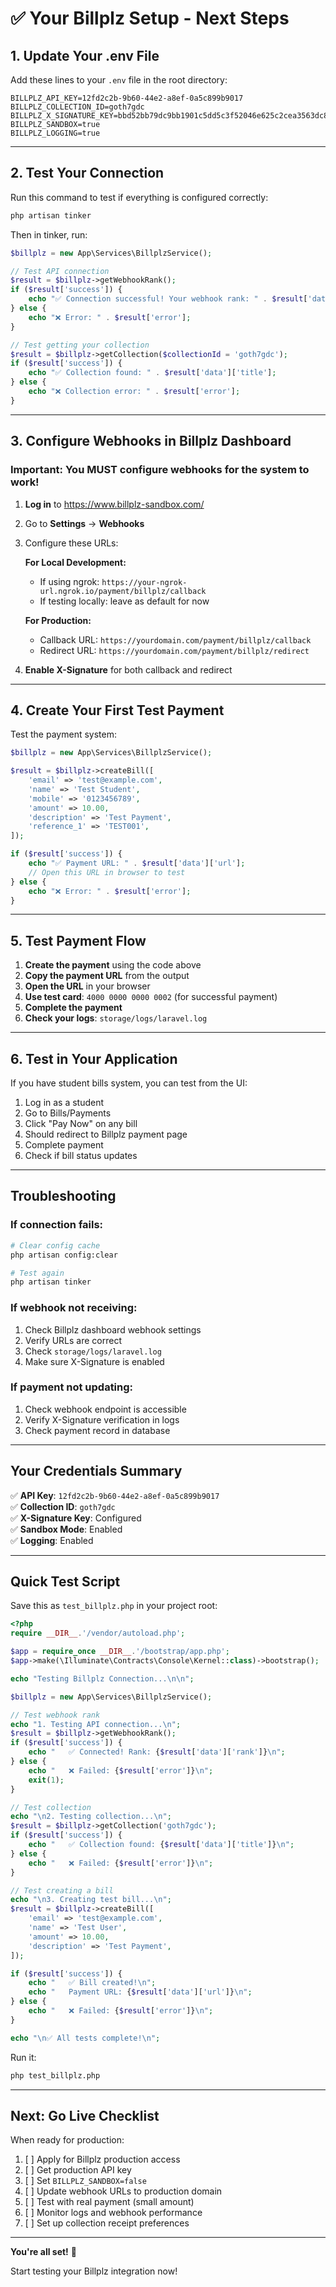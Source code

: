 # ✅ Your Billplz Setup - Next Steps

## 1. Update Your .env File

Add these lines to your `.env` file in the root directory:

```env
BILLPLZ_API_KEY=12fd2c2b-9b60-44e2-a8ef-0a5c899b9017
BILLPLZ_COLLECTION_ID=goth7gdc
BILLPLZ_X_SIGNATURE_KEY=bbd52bb79dc9bb1901c5dd5c3f52046e625c2cea3563dc836ca30ce76fa6dffe4fc9a9a5cbb7dc9c7a93d303b5f3ba6569ce418965d52c475658fcc459e5cb8e
BILLPLZ_SANDBOX=true
BILLPLZ_LOGGING=true
```

---

## 2. Test Your Connection

Run this command to test if everything is configured correctly:

```bash
php artisan tinker
```

Then in tinker, run:

```php
$billplz = new App\Services\BillplzService();

// Test API connection
$result = $billplz->getWebhookRank();
if ($result['success']) {
    echo "✅ Connection successful! Your webhook rank: " . $result['data']['rank'];
} else {
    echo "❌ Error: " . $result['error'];
}

// Test getting your collection
$result = $billplz->getCollection($collectionId = 'goth7gdc');
if ($result['success']) {
    echo "✅ Collection found: " . $result['data']['title'];
} else {
    echo "❌ Collection error: " . $result['error'];
}
```

---

## 3. Configure Webhooks in Billplz Dashboard

### Important: You MUST configure webhooks for the system to work!

1. **Log in** to https://www.billplz-sandbox.com/
2. Go to **Settings** → **Webhooks**
3. Configure these URLs:

   **For Local Development:**
   - If using ngrok: `https://your-ngrok-url.ngrok.io/payment/billplz/callback`
   - If testing locally: leave as default for now

   **For Production:**
   - Callback URL: `https://yourdomain.com/payment/billplz/callback`
   - Redirect URL: `https://yourdomain.com/payment/billplz/redirect`

4. **Enable X-Signature** for both callback and redirect

---

## 4. Create Your First Test Payment

Test the payment system:

```php
$billplz = new App\Services\BillplzService();

$result = $billplz->createBill([
    'email' => 'test@example.com',
    'name' => 'Test Student',
    'mobile' => '0123456789',
    'amount' => 10.00,
    'description' => 'Test Payment',
    'reference_1' => 'TEST001',
]);

if ($result['success']) {
    echo "✅ Payment URL: " . $result['data']['url'];
    // Open this URL in browser to test
} else {
    echo "❌ Error: " . $result['error'];
}
```

---

## 5. Test Payment Flow

1. **Create the payment** using the code above
2. **Copy the payment URL** from the output
3. **Open the URL** in your browser
4. **Use test card**: `4000 0000 0000 0002` (for successful payment)
5. **Complete the payment**
6. **Check your logs**: `storage/logs/laravel.log`

---

## 6. Test in Your Application

If you have student bills system, you can test from the UI:

1. Log in as a student
2. Go to Bills/Payments
3. Click "Pay Now" on any bill
4. Should redirect to Billplz payment page
5. Complete payment
6. Check if bill status updates

---

## Troubleshooting

### If connection fails:
```bash
# Clear config cache
php artisan config:clear

# Test again
php artisan tinker
```

### If webhook not receiving:
1. Check Billplz dashboard webhook settings
2. Verify URLs are correct
3. Check `storage/logs/laravel.log`
4. Make sure X-Signature is enabled

### If payment not updating:
1. Check webhook endpoint is accessible
2. Verify X-Signature verification in logs
3. Check payment record in database

---

## Your Credentials Summary

✅ **API Key**: `12fd2c2b-9b60-44e2-a8ef-0a5c899b9017`  
✅ **Collection ID**: `goth7gdc`  
✅ **X-Signature Key**: Configured  
✅ **Sandbox Mode**: Enabled  
✅ **Logging**: Enabled  

---

## Quick Test Script

Save this as `test_billplz.php` in your project root:

```php
<?php
require __DIR__.'/vendor/autoload.php';

$app = require_once __DIR__.'/bootstrap/app.php';
$app->make(\Illuminate\Contracts\Console\Kernel::class)->bootstrap();

echo "Testing Billplz Connection...\n\n";

$billplz = new App\Services\BillplzService();

// Test webhook rank
echo "1. Testing API connection...\n";
$result = $billplz->getWebhookRank();
if ($result['success']) {
    echo "   ✅ Connected! Rank: {$result['data']['rank']}\n";
} else {
    echo "   ❌ Failed: {$result['error']}\n";
    exit(1);
}

// Test collection
echo "\n2. Testing collection...\n";
$result = $billplz->getCollection('goth7gdc');
if ($result['success']) {
    echo "   ✅ Collection found: {$result['data']['title']}\n";
} else {
    echo "   ❌ Failed: {$result['error']}\n";
}

// Test creating a bill
echo "\n3. Creating test bill...\n";
$result = $billplz->createBill([
    'email' => 'test@example.com',
    'name' => 'Test User',
    'amount' => 10.00,
    'description' => 'Test Payment',
]);

if ($result['success']) {
    echo "   ✅ Bill created!\n";
    echo "   Payment URL: {$result['data']['url']}\n";
} else {
    echo "   ❌ Failed: {$result['error']}\n";
}

echo "\n✅ All tests complete!\n";
```

Run it:

```bash
php test_billplz.php
```

---

## Next: Go Live Checklist

When ready for production:

1. [ ] Apply for Billplz production access
2. [ ] Get production API key
3. [ ] Set `BILLPLZ_SANDBOX=false`
4. [ ] Update webhook URLs to production domain
5. [ ] Test with real payment (small amount)
6. [ ] Monitor logs and webhook performance
7. [ ] Set up collection receipt preferences

---

**You're all set!** 🎉

Start testing your Billplz integration now!


